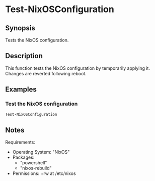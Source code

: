 # Test-NixOSConfiguration 

## Synopsis
Tests the NixOS configuration.

## Description
This function tests the NixOS configuration by temporarily applying it.
Changes are reverted following reboot.

## Examples
### Test the NixOS configuration
```PowerShell
Test-NixOSConfiguration
```

## Notes
Requirements:
  - Operating System: "NixOS"
  - Packages:
    - "powershell"
    - "nixos-rebuild"
  - Permissions: +rw at /etc/nixos